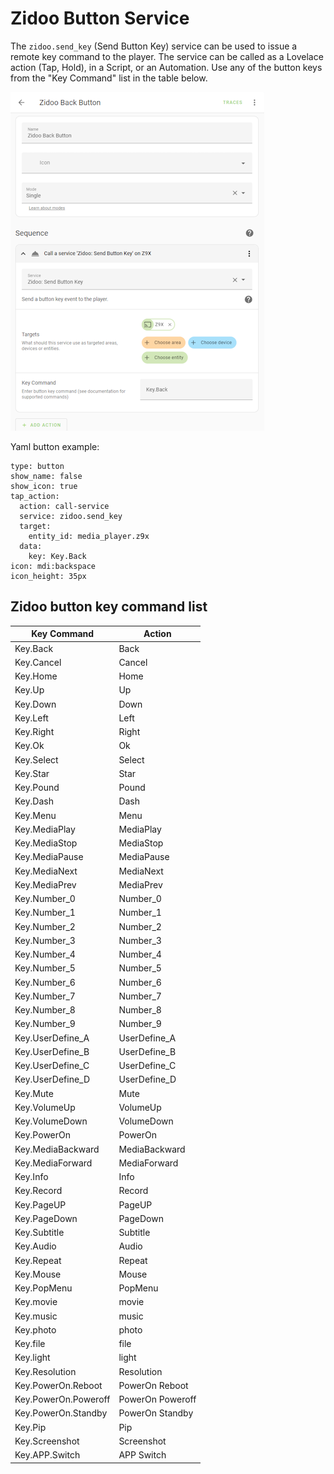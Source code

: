 # Zidoo Button Service

The `zidoo.send_key` (Send Button Key) service can be used to issue a remote key command to the player.  The service can be called as a Lovelace action (Tap, Hold), in a Script, or an Automation.  Use any of the button keys from the "Key Command" list in the table below.

![Script Example](images/button_script.png)

Yaml button example:
```
type: button
show_name: false
show_icon: true
tap_action:
  action: call-service
  service: zidoo.send_key
  target:
    entity_id: media_player.z9x
  data:
    key: Key.Back
icon: mdi:backspace
icon_height: 35px
```

## Zidoo button key command list

| Key Command | Action |
|--------------------|--------------------|
| Key.Back | Back |
| Key.Cancel | Cancel |
| Key.Home | Home |		
| Key.Up | Up |
| Key.Down | Down |
| Key.Left | Left |
| Key.Right | Right |
| Key.Ok | Ok |
| Key.Select | Select |
| Key.Star | Star |
| Key.Pound | Pound |
| Key.Dash | Dash |
| Key.Menu | Menu |
| Key.MediaPlay | MediaPlay |
| Key.MediaStop | MediaStop |
| Key.MediaPause | MediaPause |
| Key.MediaNext | MediaNext |
| Key.MediaPrev | MediaPrev |
| Key.Number_0 | Number_0 |
| Key.Number_1 | Number_1 |
| Key.Number_2 | Number_2 |
| Key.Number_3 | Number_3 |
| Key.Number_4 | Number_4 |
| Key.Number_5 | Number_5 |
| Key.Number_6 | Number_6 |
| Key.Number_7 | Number_7 |
| Key.Number_8 | Number_8 |
| Key.Number_9 | Number_9 |
| Key.UserDefine_A | UserDefine_A |
| Key.UserDefine_B | UserDefine_B |
| Key.UserDefine_C | UserDefine_C |
| Key.UserDefine_D | UserDefine_D |
| Key.Mute | Mute |
| Key.VolumeUp | VolumeUp |
| Key.VolumeDown | VolumeDown |
| Key.PowerOn | PowerOn |
| Key.MediaBackward | MediaBackward |
| Key.MediaForward | MediaForward |
| Key.Info |Info |
| Key.Record | Record |
| Key.PageUP | PageUP |
| Key.PageDown | PageDown |
| Key.Subtitle | Subtitle |
| Key.Audio | Audio |
| Key.Repeat | Repeat |
| Key.Mouse | Mouse |
| Key.PopMenu | PopMenu |
| Key.movie | movie |
| Key.music | music |
| Key.photo | photo |
| Key.file | file |
| Key.light | light |
| Key.Resolution | Resolution |
| Key.PowerOn.Reboot | PowerOn Reboot |
| Key.PowerOn.Poweroff | PowerOn Poweroff |
| Key.PowerOn.Standby | PowerOn Standby |
| Key.Pip | Pip |
| Key.Screenshot | Screenshot |
| Key.APP.Switch | APP Switch |


